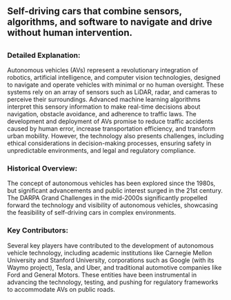 ## Self-driving cars that combine sensors, algorithms, and software to navigate and drive without human intervention.
##


### Detailed Explanation:
Autonomous vehicles (AVs) represent a revolutionary integration of robotics, artificial intelligence, and computer vision technologies, designed to navigate and operate vehicles with minimal or no human oversight. These systems rely on an array of sensors such as LiDAR, radar, and cameras to perceive their surroundings. Advanced machine learning algorithms interpret this sensory information to make real-time decisions about navigation, obstacle avoidance, and adherence to traffic laws. The development and deployment of AVs promise to reduce traffic accidents caused by human error, increase transportation efficiency, and transform urban mobility. However, the technology also presents challenges, including ethical considerations in decision-making processes, ensuring safety in unpredictable environments, and legal and regulatory compliance.

### Historical Overview:

The concept of autonomous vehicles has been explored since the 1980s, but significant advancements and public interest surged in the 21st century. The DARPA Grand Challenges in the mid-2000s significantly propelled forward the technology and visibility of autonomous vehicles, showcasing the feasibility of self-driving cars in complex environments.

### Key Contributors:

Several key players have contributed to the development of autonomous vehicle technology, including academic institutions like Carnegie Mellon University and Stanford University, corporations such as Google (with its Waymo project), Tesla, and Uber, and traditional automotive companies like Ford and General Motors. These entities have been instrumental in advancing the technology, testing, and pushing for regulatory frameworks to accommodate AVs on public roads.